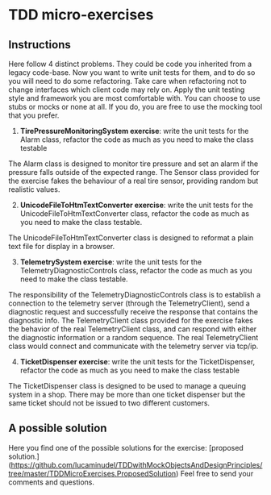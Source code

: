 # TDD micro-exercises

## Instructions

Here follow 4 distinct problems. They could be code you inherited from a legacy code-base. Now you want to write unit tests for them, and to do so you will need to do some refactoring. Take care when refactoring not to change interfaces which client code may rely on. Apply the unit testing style and framework you are most comfortable with. You can choose to use stubs or mocks or none at all. If you do, you are free to use the mocking tool that you prefer.

1. **TirePressureMonitoringSystem exercise**:  write the unit tests for the Alarm class, refactor the code as much as you need to make the class testable

The Alarm class is designed to monitor tire pressure and set an alarm if the pressure falls outside of the expected range. The Sensor class provided for the exercise fakes the behaviour of a real tire sensor, providing random but realistic values.

2. **UnicodeFileToHtmTextConverter exercise**: write the unit tests for the UnicodeFileToHtmTextConverter class, refactor the code as much as you need to make the class testable.

The UnicodeFileToHtmTextConverter class is designed to reformat a plain text file for display in a browser.

3. **TelemetrySystem exercise**: write the unit tests for the TelemetryDiagnosticControls class, refactor the code as much as you need to make the class testable.

The responsibility of the TelemetryDiagnosticControls class is to establish a connection to the telemetry server (through the TelemetryClient), send a diagnostic request and successfully receive the response that contains the diagnostic info. The TelemetryClient class provided for the exercise fakes the behavior of the real TelemetryClient class, and can respond with either the diagnostic information or a random sequence. The real TelemetryClient class would connect and communicate with the telemetry server via tcp/ip.

4. **TicketDispenser exercise**: write the unit tests for the TicketDispenser, refactor the code as much as you need to make the class testable

The TicketDispenser class is designed to be used to manage a queuing system in a shop. There may be more than one ticket dispenser but the same ticket should not be issued to two different customers.


## A possible solution

Here you find one of the possible solutions for the exercise: [proposed solution.] (https://github.com/lucaminudel/TDDwithMockObjectsAndDesignPrinciples/tree/master/TDDMicroExercises.ProposedSolution) 
Feel free to send your comments and questions.

